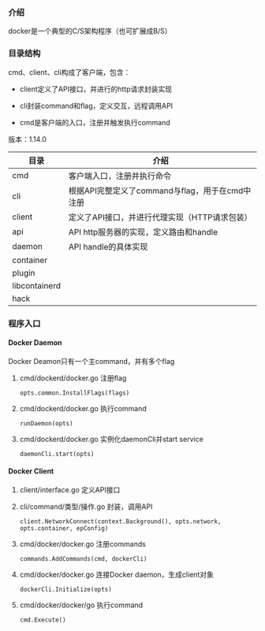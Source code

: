 ### 介绍

docker是一个典型的C/S架构程序（也可扩展成B/S）

### 目录结构

cmd、client、cli构成了客户端，包含：

* client定义了API接口，并进行的http请求封装实现


* cli封装command和flag，定义交互，远程调用API
* cmd是客户端的入口，注册并触发执行command

版本：1.14.0

| 目录            | 介绍                               |
| ------------- | -------------------------------- |
| cmd           | 客户端入口，注册并执行命令                    |
| cli           | 根据API完整定义了command与flag，用于在cmd中注册 |
| client        | 定义了API接口，并进行代理实现（HTTP请求包装）       |
| api           | API http服务器的实现，定义路由和handle       |
| daemon        | API handle的具体实现                  |
| container     |                                  |
| plugin        |                                  |
| libcontainerd |                                  |
| hack          |                                  |

### 程序入口

#### Docker Daemon

Docker Deamon只有一个主command，并有多个flag

1. cmd/dockerd/docker.go 注册flag

   ```
   opts.common.InstallFlags(flags)
   ```

2. cmd/dockerd/docker.go 执行command

   ```
   runDaemon(opts)
   ```

3. cmd/dockerd/docker.go 实例化daemonCli并start service

   ```
   daemonCli.start(opts)
   ```

#### Docker Client

1. client/interface.go 定义API接口

2. cli/command/类型/操作.go 封装，调用API

   ```
   client.NetworkConnect(context.Background(), opts.network, opts.container, epConfig)
   ```


3. cmd/docker/docker.go 注册commands

   ```
   commands.AddCommands(cmd, dockerCli)
   ```

4. cmd/docker/docker.go 连接Docker daemon，生成client对象

   ```
   dockerCli.Initialize(opts)
   ```

5. cmd/docker/docker/go 执行command

   ```
   cmd.Execute()
   ```